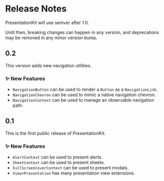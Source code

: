 # Release Notes

PresentationKit will use semver after 1.0. 

Until then, breaking changes can happen in any version, and deprecations may be removed in any minor version bump.


## 0.2

This version adds new navigation utilities.

### ✨ New Features

* `NavigationButton` can be used to render a `Button` as a `NavigationLink`.
* `NavigationChevron` can be used to mimic a native navigation chevron.
* `NavigationContext` can be used to manage an observable navigation path.



## 0.1

This is the first public release of PresentationKit.

### ✨ New Features

* `AlertContext` can be used to present alerts.
* `SheetContext` can be used to present sheets.
* `FullScreenCoverContext` can be used to present modals.
* `View+Presentation` has many presentation view extensions.
